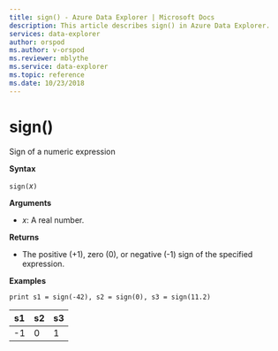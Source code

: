 ```yaml
---
title: sign() - Azure Data Explorer | Microsoft Docs
description: This article describes sign() in Azure Data Explorer.
services: data-explorer
author: orspod
ms.author: v-orspod
ms.reviewer: mblythe
ms.service: data-explorer
ms.topic: reference
ms.date: 10/23/2018
---
```

# sign()

Sign of a numeric expression

**Syntax**

`sign(`*x*`)`

**Arguments**

* *x*: A real number.

**Returns**

* The positive (+1), zero (0), or negative (-1) sign of the specified expression. 

**Examples**

```kusto
print s1 = sign(-42), s2 = sign(0), s3 = sign(11.2)

```

|s1|s2|s3|
|---|---|---|
|-1|0|1|